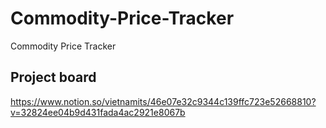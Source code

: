 # Commodity-Price-Tracker
Commodity Price Tracker

## Project board
https://www.notion.so/vietnamits/46e07e32c9344c139ffc723e52668810?v=32824ee04b9d431fada4ac2921e8067b
